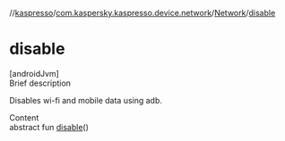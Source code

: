 //[kaspresso](../../index.md)/[com.kaspersky.kaspresso.device.network](../index.md)/[Network](index.md)/[disable](disable.md)



# disable  
[androidJvm]  
Brief description  


Disables wi-fi and mobile data using adb.

  
Content  
abstract fun [disable](disable.md)()  



